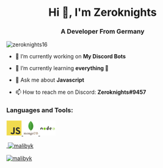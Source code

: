 <h1 align="center">Hi 👋, I'm Zeroknights</h1>
<h3 align="center">A Developer From Germany</h3>

<p align="left">  <img src="https://komarev.com/ghpvc/?username=zeroknights16&label=Profile%20views&color=0e75b6&style=flat" alt="zeroknights16" />
</p>

- 🔭 I’m currently working on **My Discord Bots**

- 🌱 I’m currently learning **everything 🤣**

- 💬 Ask me about **Javascript**

- 📫 How to reach me on Discord: **Zeroknights#9457**


<h3 align="left">Languages and Tools:</h3>
<p align="left"> <a href="https://developer.mozilla.org/en-US/docs/Web/JavaScript" target="_blank"> <img src="https://raw.githubusercontent.com/devicons/devicon/master/icons/javascript/javascript-original.svg" alt="javascript" width="40" height="40"/> </a> <a href="https://www.mongodb.com/" target="_blank"> <img src="https://raw.githubusercontent.com/devicons/devicon/master/icons/mongodb/mongodb-original-wordmark.svg" alt="mongodb" width="40" height="40"/> </a> <a href="https://nodejs.org" target="_blank"> <img src="https://raw.githubusercontent.com/devicons/devicon/master/icons/nodejs/nodejs-original-wordmark.svg" alt="nodejs" width="40" height="40"/> </a> <a href="https://www.photoshop.com/en" target="_blank">


<p>&nbsp;<img align="center" src="https://github-readme-stats.vercel.app/api?username=zeroknights16&show_icons=true&locale=en" alt="malibyk" /></p>

<p><img align="center" src="https://github-readme-streak-stats.herokuapp.com/?user=zeroknights16&" alt="malibyk" /></p>
